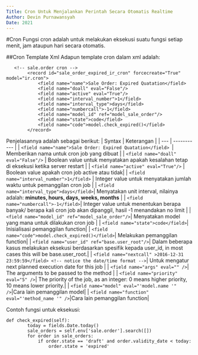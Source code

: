 ```yaml
---
Title: Cron Untuk Menjalankan Perintah Secara Otomatis Realtime
Author: Devin Purnawansyah
Date: 2021
---
```


#Cron
Fungsi cron adalah untuk melakukan eksekusi suatu fungsi setiap menit, jam ataupun hari secara otomatis.

##Cron Template Xml
Adapun template cron dalam xml adalah:
```
   <!-- sale.order cron -->
        <record id="sale_order_expired_ir_cron" forcecreate="True" model="ir.cron">
            <field name="name">Sale Order: Expired Quatation</field>
            <field name="doall" eval="False"/>
            <field name="active" eval="True"/>
            <field name="interval_number">1</field>
            <field name="interval_type">days</field>
            <field name="numbercall">-1</field>
            <field name="model_id" ref="model_sale_order"/>
            <field name="state">code</field>
            <field name="code">model.check_expired()</field>
        </record>
```

Penjelasannya adalah sebagai berikut:
| Syntax | Keterangan |
| --- | ----------- |
| `<field name="name">Sale Order: Expired Quatation</field> `| Memberikan nama untuk cron job yang dibuat |
| `<field name="doall" eval="False"/>` | Boolean value untuk menyatakan apakah kesalahan tetap di eksekusi ketika server restart |
| `<field name="active" eval="True"/>` | Boolean value apakah cron job active atau tidak|
| `<field name="interval_number">1</field>` | Integer value untuk menyatakan jumlah waktu untuk pemanggilan cron job |
| `<field name="interval_type">days</field>`| Menyatakan unit interval, nilainya adalah: **minutes, hours, days, weeks, months** |
| `<field name="numbercall">-1</field>`| Integer value untuk menentukan berapa banyak/ berapa kali cron job akan dipanggil, hasil -1 menandakan no limit |
| `<field name="model_id" ref="model_sale_order"/>`| Menyatakan model yang mana untuk dilakukan cron job |
| `<field name="state">code</field>`| Inisialisasi pemanggilan function|
| `<field name="code">model.check_expired()</field>`| Melakukan pemanggilan function|
| `<field name="user_id" ref="base.user_root"/>`| Dalam beberapa kasus melakukan eksekusi berdasarkan spesifik kepada user_id, in most cases this will be base.user_root.|
| `<field name="nextcall" >2016-12-31 23:59:59</field> <!-- notice the date/time format -->`| Untuk mengatur next planned execution date for this job |
| `<field name="args" eval="" />`| The arguments to be passed to the method |
| `<field name="priority" eval="5" />`| The priority of the job, as an integer: 0 means higher priority, 10 means lower priority.|
| `<field name="model" eval="'model.name '" />`|Cara lain pemanggilan model|
| `<field name="function" eval="'method_name '" />`|Cara lain pemanggilan function|

Contoh fungsi untuk eksekusi:
```
def check_expired(self):
        today = fields.Date.today()
        sale_orders = self.env['sale.order'].search([])
        for order in sale_orders:
            if order.state == 'draft' and order.validity_date < today:
                order.state = 'expired'
```


